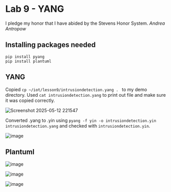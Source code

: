 # Lab 9 - YANG
I pledge my honor that I have abided by the Stevens Honor System. _Andrea Antropow_

## Installing packages needed
```
pip install pyang
pip install plantuml
```
## YANG
Copied ```cp ~/iot/lesson9/intrusiondetection.yang . ``` to my demo directory. Used ```cat intrusiondetection.yang``` to print out file and make sure it was copied correctly. 

![Screenshot 2025-05-12 221547](https://github.com/user-attachments/assets/4a5378c0-7e62-4370-9608-744a954704e6)

Converted .yang to .yin using ```pyang -f yin -o intrusiondetection.yin intrusiondetection.yang``` and checked with ```intrusiondetection.yin```.

![image](https://github.com/user-attachments/assets/529421fa-f897-4094-9999-f26907cca7fd)

## Plantuml

![image](https://github.com/user-attachments/assets/f801924b-1121-44b2-bd62-7b3ff26ccd34)

![image](https://github.com/user-attachments/assets/567ec778-206d-4884-b408-cfdb5d01e2e8)

![image](https://github.com/user-attachments/assets/7a31e153-c932-4fce-9579-1bac05bc10a3)






